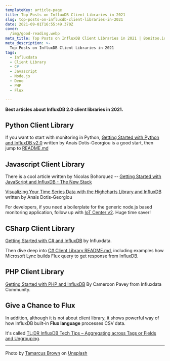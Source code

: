 ```yaml
---
templateKey: article-page
title: Top Posts on InfluxDB Client Libraries in 2021
slug: top-posts-on-influxdb-client-libraries-in-2021
date: 2021-09-01T16:55:49.370Z
cover:
  /img/good-reading.webp
meta_title: Top Posts on InfluxDB Client Libraries in 2021 | Bonitoo.io
meta_description: >-
  Top Posts on InfluxDB Client Libraries in 2021
tags:
  - Influxdata
  - Client Library
  - C#
  - Javascript
  - Node.js
  - Deno
  - PHP
  - Flux

---
```


**Best articles about InfluxDB 2.0 client libraries in 2021.**

## Python Client Library

If you want to start with monitoring in Python, [Getting Started with Python and InfluxDB v2.0](https://www.influxdata.com/blog/getting-started-with-python-and-influxdb-v2-0/) written by Anais Dotis-Georgiou is a good start, then jump to [README.md](https://github.com/influxdata/influxdb-client-python)

## Javascript Client Library

There is a cool article written by Nicolas Bohorquez -- [Getting Started with JavaScript and InfluxDB - The New Stack](https://thenewstack.io/getting-started-with-javascript-and-influxdb/)

[Visualizing Your Time Series Data with the Highcharts Library and InfluxDB](https://www.influxdata.com/blog/visualizing-time-series-data-with-highcharts-library-influxdb/) written by Anais Dotis-Georgiou

For developers, if you need a boilerplate for the generic node.js based monitoring application, follow up with [IoT Center v2](https://github.com/bonitoo-io/iot-center-v2). Huge time saver!

## CSharp Client Library

[Getting Started with C# and InfluxDB](https://www.influxdata.com/blog/getting-started-with-c-and-influxdb/) by Influxdata.

Then dive deep into [C# Client Library README.md](https://github.com/influxdata/influxdb-client-csharp), including examples how Microsoft Lync builds Flux query to get response from InfluxDB.

## PHP Client Library

[Getting Started with PHP and InfluxDB](https://www.influxdata.com/blog/getting-started-php-influxdb/) By Cameroon Pavey from Influxdata Community.

## Give a Chance to Flux

In addition, although it is not about client library, it shows powerful way of how InfluxDB built-in **Flux language** processes CSV data.

It's called [TL;DR InfluxDB Tech Tips – Aggregating across Tags or Fields and Ungrouping](https://www.influxdata.com/blog/tldr-influxdb-tech-tips-aggregating-across-tags-or-fields-and-ungrouping/).

---

Photo by [Tamarcus Brown](https://unsplash.com/@tamarcusbrown?utm_source=unsplash&utm_medium=referral&utm_content=creditCopyText) on [Unsplash](https://unsplash.com/s/photos/good-reading?utm_source=unsplash&utm_medium=referral&utm_content=creditCopyText)
